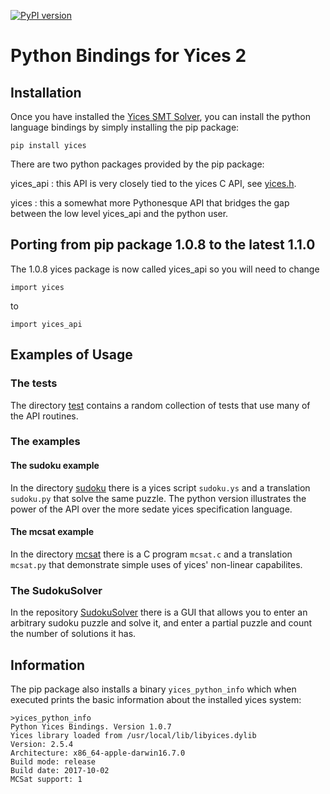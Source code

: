 [![PyPI version](https://badge.fury.io/py/yices.svg)](https://badge.fury.io/py/yices)

#  Python Bindings for Yices 2

## Installation

Once you have installed the [Yices SMT Solver](http://yices.csl.sri.com/), you can install
the python language bindings by simply installing the pip package:
```
pip install yices
```

There are two python packages provided by the pip package:

yices_api : this API is very closely tied to the yices C API, see [yices.h](https://github.com/SRI-CSL/yices2/blob/master/src/include/yices.h).

yices  : this a somewhat more Pythonesque API that bridges the gap between the low level yices_api and the python user.


## Porting from pip package 1.0.8 to the latest 1.1.0

The 1.0.8 yices package is now called yices_api so you will need to change

```
import yices
```

to

```
import yices_api
```





## Examples of Usage

### The tests

The directory [test](https://github.com/SRI-CSL/yices2/tree/master/src/bindings/python/test) contains a random collection
of tests that use many of the API routines.

### The examples

#### The sudoku example

In the directory [sudoku](https://github.com/SRI-CSL/yices2/tree/master/src/bindings/python/examples/sudoku) there is a
yices script `sudoku.ys` and a translation `sudoku.py` that solve the same puzzle. The python version illustrates
the power of the API over the more sedate yices specification language.

#### The mcsat example

In the directory [mcsat](https://github.com/SRI-CSL/yices2/tree/master/src/bindings/python/examples/mcsat) there is a
C program `mcsat.c` and a translation `mcsat.py` that demonstrate simple uses of yices' non-linear capabilites.


### The SudokuSolver

In the repository [SudokuSolver](https://github.com/SRI-CSL/SudokuSolver) there is a GUI that allows you to
enter an arbitrary sudoku puzzle and solve it, and enter a partial puzzle and count the number of solutions it has.


## Information

The pip package also installs a binary `yices_python_info` which when executed prints the basic information about the installed
yices system:

```
>yices_python_info
Python Yices Bindings. Version 1.0.7
Yices library loaded from /usr/local/lib/libyices.dylib
Version: 2.5.4
Architecture: x86_64-apple-darwin16.7.0
Build mode: release
Build date: 2017-10-02
MCSat support: 1
```
